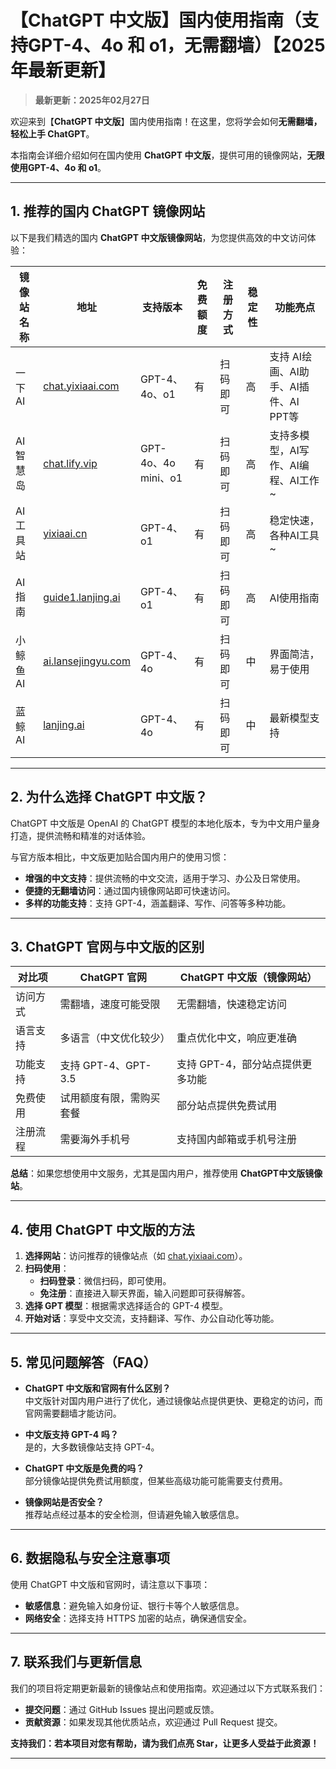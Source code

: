 # 【ChatGPT 中文版】国内使用指南（支持GPT-4、4o 和 o1，无需翻墙）【2025年最新更新】

> **最新更新：2025年02月27日** 

欢迎来到【**ChatGPT 中文版**】国内使用指南！在这里，您将学会如何**无需翻墙，轻松上手 ChatGPT**。

本指南会详细介绍如何在国内使用 **ChatGPT 中文版**，提供可用的镜像网站，**无限使用GPT-4、4o 和 o1**。

---

## 1. 推荐的国内 ChatGPT 镜像网站

以下是我们精选的国内 **ChatGPT 中文版镜像网站**，为您提供高效的中文访问体验：

| 镜像站名称         | 地址                             | 支持版本           | 免费额度 | 注册方式           | 稳定性  | 功能亮点                |
|--------------------|----------------------------------|--------------------|----------|--------------------|---------|-------------------------|
| 一下AI            | [chat.yixiaai.com](https://chat.yixiaai.com/) | GPT-4、4o、o1      | 有       | 扫码即可       | 高      | 支持 AI绘画、AI助手、AI插件、AI PPT等  |
| AI智慧岛          | [chat.lify.vip](https://www.yixiaai.com/) | GPT-4o、4o mini、o1 | 有       | 扫码即可       | 高      | 支持多模型，AI写作、AI编程、AI工作~  |
| AI工具站       | [yixiaai.cn](https://yixiaai.cn/) | GPT-4、o1           | 有       | 扫码即可      | 高      | 稳定快速，各种AI工具~ |
| AI指南           | [guide1.lanjing.ai](https://guide1.lanjing.ai/) | GPT-4、o1           | 有       | 扫码即可   | 高      | AI使用指南            |
| 小鲸鱼AI        | [ai.lansejingyu.com](https://ai.lansejingyu.com/) | GPT-4、4o           | 有       | 扫码即可     | 中      | 界面简洁，易于使用      |
| 蓝鲸AI            | [lanjing.ai](https://lanjing.ai/) | GPT-4、4o           | 有       | 扫码即可    | 中      | 最新模型支持            |

---

## 2. 为什么选择 ChatGPT 中文版？

ChatGPT 中文版是 OpenAI 的 ChatGPT 模型的本地化版本，专为中文用户量身打造，提供流畅和精准的对话体验。

与官方版本相比，中文版更加贴合国内用户的使用习惯：

- **增强的中文支持**：提供流畅的中文交流，适用于学习、办公及日常使用。
- **便捷的无翻墙访问**：通过国内镜像网站即可快速访问。
- **多样的功能支持**：支持 GPT-4，涵盖翻译、写作、问答等多种功能。

---

## 3. ChatGPT 官网与中文版的区别

| 对比项          | ChatGPT 官网                     | ChatGPT 中文版（镜像网站）         |
|-----------------|---------------------------------|-----------------------------------|
| 访问方式        | 需翻墙，速度可能受限             | 无需翻墙，快速稳定访问            |
| 语言支持        | 多语言（中文优化较少）           | 重点优化中文，响应更准确          |
| 功能支持        | 支持 GPT-4、GPT-3.5              | 支持 GPT-4，部分站点提供更多功能  |
| 免费使用        | 试用额度有限，需购买套餐         | 部分站点提供免费试用             |
| 注册流程        | 需要海外手机号                   | 支持国内邮箱或手机号注册         |

**总结**：如果您想使用中文服务，尤其是国内用户，推荐使用 **ChatGPT中文版镜像站**。

---

## 4. 使用 ChatGPT 中文版的方法

1. **选择网站**：访问推荐的镜像站点（如 [chat.yixiaai.com](https://chat.yixiaai.com/)）。
2. **扫码使用**：
   - **扫码登录**：微信扫码，即可使用。
   - **免注册**：直接进入聊天界面，输入问题即可获得解答。
3. **选择 GPT 模型**：根据需求选择适合的 GPT-4 模型。
4. **开始对话**：享受中文交流，支持翻译、写作、办公自动化等功能。

---

## 5. 常见问题解答（FAQ）

- **ChatGPT 中文版和官网有什么区别？**  
  中文版针对国内用户进行了优化，通过镜像站点提供更快、更稳定的访问，而官网需要翻墙才能访问。

- **中文版支持 GPT-4 吗？**  
  是的，大多数镜像站支持 GPT-4。

- **ChatGPT 中文版是免费的吗？**  
  部分镜像站提供免费试用额度，但某些高级功能可能需要支付费用。

- **镜像网站是否安全？**  
  推荐站点经过基本的安全检测，但请避免输入敏感信息。

---

## 6. 数据隐私与安全注意事项

使用 ChatGPT 中文版和官网时，请注意以下事项：

- **敏感信息**：避免输入如身份证、银行卡等个人敏感信息。
- **网络安全**：选择支持 HTTPS 加密的站点，确保通信安全。

---

## 7. 联系我们与更新信息

我们的项目将定期更新最新的镜像站点和使用指南。欢迎通过以下方式联系我们：

- **提交问题**：通过 GitHub Issues 提出问题或反馈。
- **贡献资源**：如果发现其他优质站点，欢迎通过 Pull Request 提交。

**支持我们：若本项目对您有帮助，请为我们点亮 Star，让更多人受益于此资源！**

---
